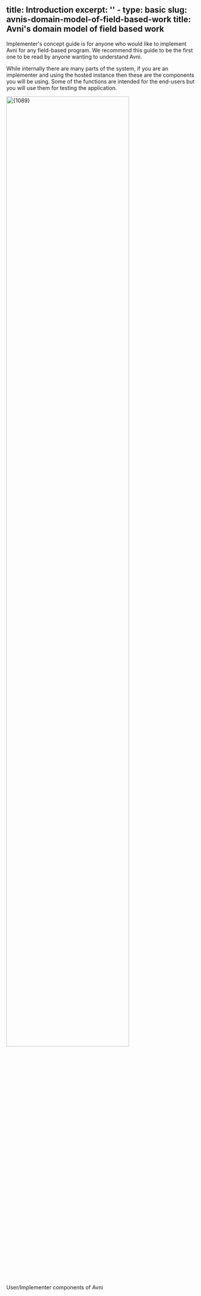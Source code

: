 title: Introduction
excerpt: ''
    - type: basic
      slug: avnis-domain-model-of-field-based-work
      title: Avni's domain model of field based work
---
Implementer's concept guide is for anyone who would like to implement Avni for any field-based program. We recommend this guide to be the first one to be read by anyone wanting to understand Avni.

While internally there are many parts of the system, if you are an implementer and using the hosted instance then these are the components you will be using. Some of the functions are intended for the end-users but you will use them for testing the application.

<Image title="Avni (4).png" alt={1089} width="80%" src="https://files.readme.io/9fa4f1f-Avni_4.png">
  User/Implementer components of Avni
</Image>
